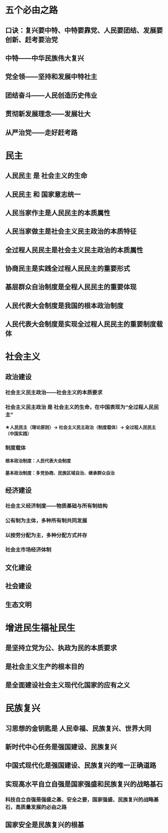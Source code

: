 # 五个必由之路
## 口诀：复兴要中特、中特要靠党、人民要团结、发展要创新、赶考要治党

## 中特——中华民族伟大复兴
## 党全领——坚持和发展中特社主
## 团结奋斗——人民创造历史伟业
## 贯彻新发展理念——发展壮大

## 从严治党——走好赶考路
# 民主
## 人民民主 是 社会主义的生命
## 人民民主 和 国家意志统一
## 人民当家作主是人民民主的本质属性
## 人民当家做主是社会主义民主政治的本质特征

## 全过程人民民主是社会主义民主政治的本质属性
## 协商民主是实践全过程人民民主的重要形式
## 基层群众自治制度是全程人民民主的重要体现
## 人民代表大会制度是我国的根本政治制度
## 人民代表大会制度是实现全过程人民民主的重要制度载体

# 社会主义
## 政治建设
### 社会主义民主政治——社会主义的本质要求
### 社会主义民主政治 是 社会主义的生命，在中国表现为“全过程人民民主”
#### ★人民民主（理论原则）→ 社会主义民主政治（制度载体）→ 全过程人民民主（中国实践）
### 制度载体
#### 根本政治制度：人民代表大会制度
#### 基本政治制度：多党协商、民族区域自治、继承群众自治
## 经济建设
### 社会主义经济制度——物质基础与所有制结构
### 公有制为主体，多种所有制共同发展
### 以按劳分配为主，多种分配方式并存
### 社会主市场经济体制
## 文化建设
## 社会建设
## 生态文明

# 增进民生福祉民生
## 是坚持立党为公、执政为民的本质要求
## 是社会主义生产的根本目的
## 是全面建设社会主义现代化国家的应有之义
# 民族复兴
## 习思想的金钥匙是 人民幸福、民族复兴、世界大同
## 新时代中心任务是强国建设、民族复兴
## 中国式现代化是强国建设、民族复兴的唯一正确道路
## 实现高水平自立自强是国家强盛和民族复兴的战略基石
### 科技自立自强是强盛之基、安全之要，国家强盛、民族复兴的战略基石，高质量发展的必由之路
## 国家安全是民族复兴的根基
